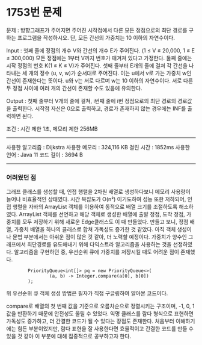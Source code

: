 <h1>1753번 문제</h1>

문제 : 방향그래프가 주어지면 주어진 시작점에서 다른 모든 정점으로의 최단 경로를 구하는 프로그램을 작성하시오. 단, 모든 간선의 가중치는 10 이하의 자연수이다.

Input : 첫째 줄에 정점의 개수 V와 간선의 개수 E가 주어진다. (1 ≤ V ≤ 20,000, 1 ≤ E ≤ 300,000) 모든 정점에는 1부터 V까지 번호가 매겨져 있다고 가정한다. 
  둘째 줄에는 시작 정점의 번호 K(1 ≤ K ≤ V)가 주어진다. 셋째 줄부터 E개의 줄에 걸쳐 각 간선을 나타내는 세 개의 정수 (u, v, w)가 순서대로 주어진다. 
  이는 u에서 v로 가는 가중치 w인 간선이 존재한다는 뜻이다. u와 v는 서로 다르며 w는 10 이하의 자연수이다. 서로 다른 두 정점 사이에 여러 개의 간선이 존재할 수도 있음에 유의한다.

Output : 첫째 줄부터 V개의 줄에 걸쳐, i번째 줄에 i번 정점으로의 최단 경로의 경로값을 출력한다. 시작점 자신은 0으로 출력하고, 경로가 존재하지 않는 경우에는 INF를 출력하면 된다.

조건 : 시간 제한 1초, 메모리 제한 256MB

---

사용한 알고리즘 : Dijkstra
사용한 메모리 : 324,116 KB
걸린 시간 : 1852ms
사용한 언어 : Java 11
코드 길이 : 3694 B

---

<h3>어려웠던 점</h3>
 그래프 클래스를 생성할 때, 인접 행렬을 2차원 배열로 생성하다보니 메모리 사용량이 늘어나 비효율적인 상태였다.
 시간 복잡도가 O(n²) 이기도하여 성능 또한 저하되어, 인접 행렬을 자바의 ArrayList 객체를 이용하여 동적으로 배열 크기를 조절하도록 해소하였다.
 ArrayList 객체를 선언하고 해당 객체로 생성한 배열에 출발 정점, 도착 정점, 가중치를 모두 저장하기 위해 새로운 Edge클래스도 이 때 만들었다.
 만들고 보니, 정점 배열, 가중치 배열을 하나의 클래스로 합쳐 가독성도 증가한 것 같았다. 아직 객체 생성이나 문법 부분에서는 아쉬운 점이 많은 것 같아, 더 노력할 예정이다.
 가중치가 양수인 그래프에서 최단경로를 유도해내기 위해 다익스트라 알고리즘을 사용하는 것을 선정하였다. 알고리즘을 구현하던 중, 우선순위 큐에 가중치를 저장시킬 때도 어려운 점이 존재했다.

```
        PriorityQueue<int[]> pq = new PriorityQueue<>(
                (a, b) -> Integer.compare(a[0], b[0])
        );
```
 위 우선순위 큐 객체 생성 방법은 필자가 직접 구글링하여 알아본 코드이다.

 compare로 배열의 첫 번째 값을 기준으로 오름차순으로 정렬시키는 구조이며, -1, 0, 1 값을 반환하기 때문에 안전성도 올릴 수 있었다.
 익명 클래스를 람다 형식으로 표현하면 가독성도 증가하고, 더 간결한 코드가 될 수 있다는 장점도 존재한다.
 처음부터 이해하기에는 힘든 부분이었지만, 람다 표현을 잘 사용한다면 효율적이고 간결한 코드를 만들 수 있을 것 같아 이 부분에 대해 집중적으로 공부하고자 한다.

